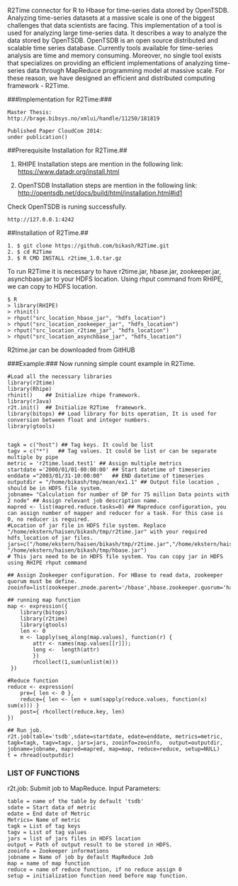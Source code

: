 R2Time connector for R to Hbase for time-series data stored by OpenTSDB.  
Analyzing time-series datasets at a massive scale is one of the biggest challenges that data scientists are facing.
 This implementation of a tool is used for analyzing large time-series data.
 It describes a way to analyze the data stored by OpenTSDB. OpenTSDB is an open
 source distributed and scalable time series database. 
 Currently tools available for time-series analysis are time and memory consuming.
 Moreover, no single tool exists that specializes on providing an efficient implementations
 of analyzing time-series data through MapReduce programming model at massive
 scale. For these reason, we have designed an efficient and distributed computing
 framework - R2Time. 
 
###Implementation for R2Time:###
```
Master Thesis: 
http://brage.bibsys.no/xmlui/handle/11250/181819

Published Paper CloudCom 2014:
under publication()
```

##Prerequisite Installation for R2Time.##
1. RHIPE
Installation steps are mention in the following link:
https://www.datadr.org/install.html

2. OpenTSDB
Installation steps are mention in the following link:
http://opentsdb.net/docs/build/html/installation.html#id1

Check OpenTSDB is runing successfully.
```
http://127.0.0.1:4242
```

##Installation of R2Time.##
```
1. $ git clone https://github.com/bikash/R2Time.git
2. $ cd R2Time
3. $ R CMD INSTALL r2time_1.0.tar.gz
```

To run R2Time it is necessary to have r2time.jar, hbase.jar, zookeeper.jar, asynchbase.jar to your HDFS location. Using rhput command from RHIPE, we can copy to HDFS location.
```
$ R
> library(RHIPE)
> rhinit()
> rhput("src_location_hbase_jar", "hdfs_location")
> rhput("src_location_zookeeper_jar", "hdfs_location")
> rhput("src_location_r2time_jar", "hdfs_location")
> rhput("src_location_asynchbase_jar", "hdfs_location")
```

R2time.jar can be downloaded from GitHUB

###Example:###
Now running simple count example in R2Time.

```
#Load all the necessary libraries
library(r2time)
library(Rhipe)
rhinit()	## Initialize rhipe framework.
library(rJava)
r2t.init()  ## Initialize R2Time  framework.
library(bitops) ## Load library for bits operation, It is used for conversion between float and integer numbers.
library(gtools)


tagk = c("host") ## Tag keys. It could be list
tagv = c("*")	## Tag values. It could be list or can be separate multiple by pipe
metric = 'r2time.load.test1' ## Assign multiple metrics
startdate ='2000/01/01-00:00:00' ## Start datetime of timeseries
enddate ="2003/01/31-10:00:00"   ## END datetime of timeseries
outputdir = "/home/bikash/tmp/mean/ex1.1" ## Output file location , should be in HDFS file system.
jobname= "Calculation for number of DP for 75 million Data points with 2 node" ## Assign relevant job description name.
mapred <- list(mapred.reduce.tasks=0) ## Mapreduce configuration, you can assign number of mapper and reducer for a task. For this case is 0, no reducer is required.
#Location of jar file in HDFS file system. Replace "/home/ekstern/haisen/bikash/tmp/r2time.jar" with your required hdfs_location of jar files.
jars=c("/home/ekstern/haisen/bikash/tmp/r2time.jar","/home/ekstern/haisen/bikash/tmp/zookeeper.jar", "/home/ekstern/haisen/bikash/tmp/hbase.jar")
# This jars need to be in HDFS file system. You can copy jar in HDFS using RHIPE rhput command
 
## Assign Zookeeper configuration. For HBase to read data, zookeeper quorum must be define.
zooinfo=list(zookeeper.znode.parent='/hbase',hbase.zookeeper.quorum='haisen24.ux.uis.no')
 
## running map function
map <- expression({
	library(bitops)
	library(r2time)
	library(gtools)
	len <- 0
	m <- lapply(seq_along(map.values), function(r) {
	 	attr <- names(map.values[[r]]);
		leng <-  length(attr)
		})
	 	rhcollect(1,sum(unlist(m)))
 })

#Reduce function 
reduce <- expression(
	pre={ len <- 0 }, 
	reduce={ len <- len + sum(sapply(reduce.values, function(x) sum(x))) }
	post={ rhcollect(reduce.key, len)
})
 
## Run job.
r2t.job(table='tsdb',sdate=startdate, edate=enddate, metrics=metric, tagk=tagk, tagv=tagv, jars=jars, zooinfo=zooinfo,	output=outputdir, jobname=jobname, mapred=mapred, map=map, reduce=reduce, setup=NULL)
t = rhread(outputdir)
```


### LIST OF FUNCTIONS ###

r2t.job:
Submit job to MapReduce. 
Input Parameters:
```
table = name of the table by default 'tsdb'
sdate = Start data of metric
edate = End date of Metric
Metrics= Name of metric
tagk = List of tag keys
tagv = List of tag values
jars = list of jars files in HDFS location
output = Path of output result to be stored in HDFS.
zooinfo = Zookeeper informations
jobname = Name of job by default MapReduce Job
map = name of map function
reduce = name of reduce function, if no reduce assign 0
setup = initialization function need before map function. 
```
